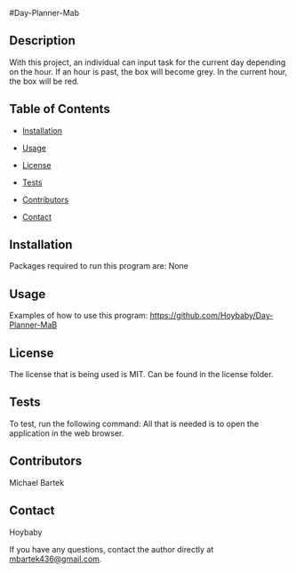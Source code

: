 #Day-Planner-Mab

## Description
With this project, an individual can input task for the current day depending on the hour. If an hour is past, the box will become grey. In the current hour, the box will be red.

## Table of Contents

* [Installation](#installation)

* [Usage](#usage)

* [License](#license)

* [Tests](#tests)

* [Contributors](#contributors)

* [Contact](#contact)


## Installation
Packages required to run this program are: None


## Usage
Examples of how to use this program: https://github.com/Hoybaby/Day-Planner-MaB


## License
The license that is being used is MIT. Can be found in the license folder.


## Tests
To test, run the following command: All that is needed is to open the application in the web browser.


## Contributors
Michael Bartek


## Contact
Hoybaby

If you have any questions, contact the author directly at mbartek436@gmail.com.
